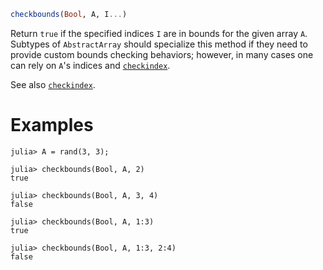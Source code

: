 ```julia
checkbounds(Bool, A, I...)
```

Return `true` if the specified indices `I` are in bounds for the given array `A`. Subtypes of `AbstractArray` should specialize this method if they need to provide custom bounds checking behaviors; however, in many cases one can rely on `A`'s indices and [`checkindex`](@ref).

See also [`checkindex`](@ref).

# Examples

```jldoctest
julia> A = rand(3, 3);

julia> checkbounds(Bool, A, 2)
true

julia> checkbounds(Bool, A, 3, 4)
false

julia> checkbounds(Bool, A, 1:3)
true

julia> checkbounds(Bool, A, 1:3, 2:4)
false
```
